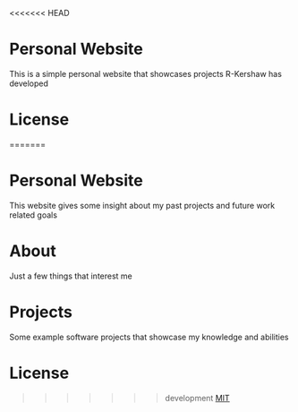 <<<<<<< HEAD
# Personal Website
This is a simple personal website that showcases projects R-Kershaw has developed

# License 
=======
# Personal Website
This website gives some insight about my past projects and future work related goals 

# About
Just a few things that interest me

# Projects
Some example software projects that showcase my knowledge and abilities

# License 
>>>>>>> development
[MIT](https://choosealicense.com/licenses/mit/)